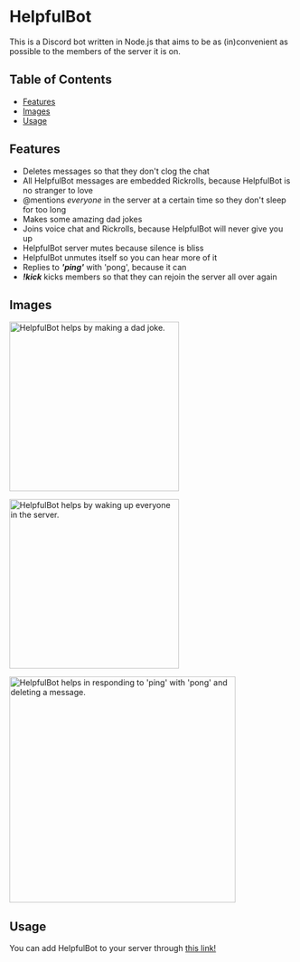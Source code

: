 # HelpfulBot

This is a Discord bot written in Node.js that aims to be as (in)convenient as possible to the members of the server it is on.

## Table of Contents
* [Features](#Features)
* [Images](#Images)
* [Usage](#Usage)

## Features
* Deletes messages so that they don't clog the chat
* All HelpfulBot messages are embedded Rickrolls, because HelpfulBot is no stranger to love
* @mentions _everyone_ in the server at a certain time so they don't sleep for too long
* Makes some amazing dad jokes
* Joins voice chat and Rickrolls, because HelpfulBot will never give you up
* HelpfulBot server mutes because silence is bliss
* HelpfulBot unmutes itself so you can hear more of it
* Replies to ___'ping'___ with 'pong', because it can
* ___!kick___ kicks members so that they can rejoin the server all over again

## Images
<img src="https://github.com/Jubessin/forHTNE/blob/main/helpfulbot3.PNG"
alt="HelpfulBot helps by making a dad joke."
width = "300">

<img src="https://github.com/Jubessin/forHTNE/blob/main/helpfulbot4.PNG"
alt="HelpfulBot helps by waking up everyone in the server."
width = "300">

<img src="https://github.com/Jubessin/forHTNE/blob/main/helpfulbot2.PNG"
alt="HelpfulBot helps in responding to 'ping' with 'pong' and deleting a message."
width = "400">

## Usage

You can add HelpfulBot to your server through <a href="https://discord.com/api/oauth2/authorize?client_id=799792036071997460&permissions=402128246&scope=bot">this link!</a>
